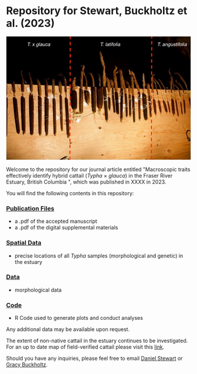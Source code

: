 # Repository for Stewart, Buckholtz et al. (2023)

![Cattail](https://github.com/asarum-ecological/2023_TyphaMorph/blob/cd9ff2fab316cc6e35af3f346def201c96ad3e4e/Picture.jpg)

Welcome to the repository for our journal article entitled "Macroscopic traits effectively identify hybrid cattail (<i>Typha</i> × <i>glauca</i>) in the Fraser River Estuary, British Columbia ", which was published in XXXX in 2023. 

You will find the following contents in this repository:

### [Publication Files](https://github.com/asarum-ecological/2023_UndetectedTypha/tree/main/Publication%20Files)
  - a .pdf of the accepted manuscript
  - a .pdf of the digital supplemental materials 

### [Spatial Data](https://github.com/asarum-ecological/2023_UndetectedTypha/tree/main/Spectral%20Analysis%20)
  - precise locations of all <i>Typha</i> samples (morphological and genetic) in the estuary
  
### [Data](https://github.com/asarum-ecological/2023_UndetectedTypha/tree/main/Species%20Distribution%20Model)
  - morphological data 

### [Code](https://github.com/asarum-ecological/2023_UndetectedTypha/tree/main/Species%20Distribution%20Model)
  - R Code used to generate plots and conduct analyses
  
Any additional data may be available upon request.

The extent of non-native cattail in the estuary continues to be investigated. For an up to date map of field-verified cattail please visit this [link](https://www.google.com/maps/d/u/0/edit?mid=1Gxm6n921sl6ph-dF6LTEKDhTrqaUaCoK&ll=49.137229809022216%2C-123.15205739999999&z=11).

Should you have any inquiries, please feel free to email [Daniel Stewart](mailto:daniel.stewart@asarum.org) or [Gracy Buckholtz](mailto:gracybuckholtz@gmail.com).
